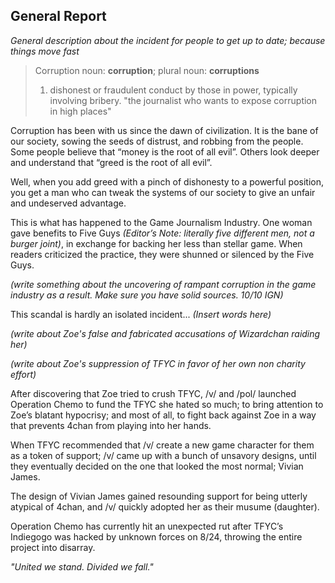 ## General Report

*General description about the incident for people to get up to date; because things move fast*

> Corruption
> noun: **corruption**; plural noun: **corruptions**
> 1. dishonest or fraudulent conduct by those in power, typically involving bribery.
"the journalist who wants to expose corruption in high places"

Corruption has been with us since the dawn of civilization. It is the bane of our society, sowing the seeds of distrust, and robbing from the people. Some people believe that “money is the root of all evil”. Others look deeper and understand that “greed is the root of all evil”. 

Well, when you add greed with a pinch of dishonesty to a powerful position, you get a man who can tweak the systems of our society to give an unfair and undeserved advantage.

This is what has happened to the Game Journalism Industry. One woman gave benefits to Five Guys _(Editor’s Note: literally five different men, not a burger joint)_, in exchange for backing her less than stellar game. When readers criticized the practice, they were shunned or silenced by the Five Guys.

*(write something about the uncovering of rampant corruption in the game industry as a result. Make sure you have solid sources. 10/10 IGN)*

This scandal is hardly an isolated incident... *(Insert words here)*

*(write about Zoe's false and fabricated accusations of Wizardchan raiding her)*

*(write about Zoe's suppression of TFYC in favor of her own non charity effort)*

After discovering that Zoe tried to crush TFYC, /v/ and /pol/ launched Operation Chemo to fund the TFYC she hated so much; to bring attention to Zoe’s blatant hypocrisy; and most of all, to fight back against Zoe in a way that prevents 4chan from playing into her hands.

When TFYC recommended that /v/ create a new game character for them as a token of support; /v/ came up with a bunch of unsavory designs, until they eventually decided on the one that looked the most normal; Vivian James. 

The design of Vivian James gained resounding support for being utterly atypical of 4chan, and /v/ quickly adopted her as their musume (daughter).

Operation Chemo has currently hit an unexpected rut after TFYC’s Indiegogo was hacked by unknown forces on 8/24, throwing the entire project into disarray. 

*"United we stand. Divided we fall."*